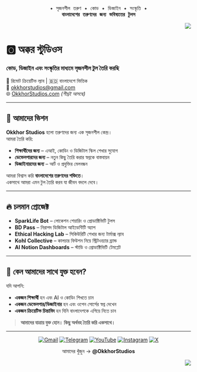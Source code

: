 <p align="center">
  <samp>
    ✦ সৃজনশীল তরুণ ✦ কোড ✦ ডিজাইন ✦ সংস্কৃতি ✦ <br>
    <b>বাংলাদেশের তরুণদের জন্য ভবিষ্যতের টুলস</b>
  </samp>
</p>

<p align="right">
  <a href="https://github.com/OkkhorStudios/.github/blob/main/profile/README.md">
    <img src="https://img.shields.io/badge/English%20Version-Click%20Here-blue?style=for-the-badge" />
  </a>
</p>

# 🅾️ অক্কর স্টুডিওস

### **কোড, ডিজাইন এবং সংস্কৃতির মাধ্যমে সৃজনশীল টুল তৈরি করছি**  
📍 রিমোট ক্রিয়েটিভ ল্যাব | 🇧🇩 বাংলাদেশে ভিত্তিক  
📧 okkhorstudios@gmail.com  
🌐 [OkkhorStudios.com](https://okkhorstudios.com) *(শীঘ্রই আসছে)*

---

## 🚀 আমাদের ভিশন

**Okkhor Studios** হলো তরুণদের জন্য এক সৃজনশীল কেন্দ্র।  
আমরা তৈরি করি:

- **শিক্ষার্থীদের জন্য** – এআই, কোডিং ও ডিজিটাল স্কিল শেখার সুযোগ
- **ডেভেলপারদের জন্য** – নতুন কিছু তৈরি করার স্বপ্নকে বাস্তবায়ন
- **ডিজাইনারদের জন্য** – আর্ট ও প্রযুক্তির মেলবন্ধন

আমরা বিশ্বাস করি **বাংলাদেশের তরুণদের শক্তিতে**।  
একসাথে আমরা এমন টুল তৈরি করব যা জীবন বদলে দেবে।

---

## 🔥 চলমান প্রোজেক্ট
- **SparkLife Bot** – লোকেশন শেয়ারিং ও প্রোডাক্টিভিটি টুলস
- **BD Pass** – নিরাপদ ডিজিটাল আইডেন্টিটি অ্যাপ
- **Ethical Hacking Lab** – সিকিউরিটি শেখার জন্য টার্মাক্স ল্যাব
- **Kohl Collective** – কালচার ফিউশন নিয়ে স্ট্রিটওয়্যার ব্র্যান্ড
- **AI Notion Dashboards** – স্টাডি ও প্রোডাক্টিভিটি টেমপ্লেট

---

## 🎯 কেন আমাদের সাথে যুক্ত হবেন?

যদি আপনি:
- **একজন শিক্ষার্থী** হন এবং AI ও কোডিং শিখতে চান  
- **একজন ডেভেলপার/ডিজাইনার** হন এবং ওপেন সোর্সের স্বপ্ন দেখেন  
- **একজন ক্রিয়েটিভ চিন্তাবিদ** হন যিনি বাংলাদেশকে এগিয়ে নিতে চান  

> **আমাদের যাত্রায় যুক্ত হোন। কিছু অর্থবহ তৈরি করি একসাথে।**

---

<p align="center">
  <a href="mailto:okkhorstudios@gmail.com"><img src="https://img.icons8.com/fluency/48/gmail-new.png" alt="Gmail"/></a>
  <a href="tg://resolve?domain=OkkhorStudios"><img src="https://img.icons8.com/fluency/48/telegram-app.png" alt="Telegram"/></a>
  <a href="youtube://www.youtube.com/@OkkhorStudios"><img src="https://img.icons8.com/fluency/48/youtube-play.png" alt="YouTube"/></a>
  <a href="instagram://user?username=OkkhorStudios"><img src="https://img.icons8.com/fluency/48/instagram-new.png" alt="Instagram"/></a>
  <a href="twitter://user?screen_name=OkkhorStudios"><img src="https://img.icons8.com/fluency/48/twitterx.png" alt="X"/></a>
</p>

<p align="center">আমাদের খুঁজুন → <b>@OkkhorStudios</b></p>

<p align="right">
  <a href="https://github.com/OkkhorStudios/.github/blob/main/profile/README.md">
    <img src="https://img.shields.io/badge/English%20Version-Click%20Here-blue?style=for-the-badge" />
  </a>
</p>
